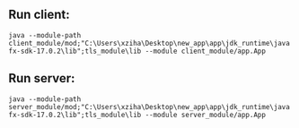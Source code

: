 ## Run client:
`java --module-path client_module/mod;"C:\Users\xziha\Desktop\new_app\app\jdk_runtime\javafx-sdk-17.0.2\lib";tls_module\lib --module client_module/app.App`
	
## Run server:
`java --module-path server_module/mod;"C:\Users\xziha\Desktop\new_app\app\jdk_runtime\javafx-sdk-17.0.2\lib";tls_module\lib --module server_module/app.App`
